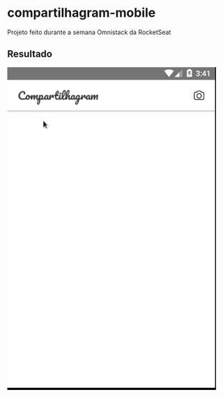 # compartilhagram-mobile
Projeto feito durante a semana Omnistack da RocketSeat

## Resultado
![Exemplo](./src/assets/example.gif)
